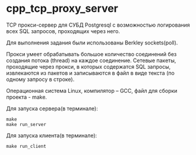 # cpp_tcp_proxy_server

TCP прокси-сервер для СУБД Postgresql с возможностью логирования
всех SQL запросов, проходящих через него.

Для выполнения задания были использованы Berkley sockets(poll).

Прокси умеет обрабатывать большое количество соединений без создания потока
(thread) на каждое соединение. Сетевые пакеты, проходящие через
прокси, в которых содержатся SQL запросы, извлекаются из пакетов и записываются
в файл в виде текста (по одному запросу в строке).

Операционная система Linux, компилятор – GCC, файл для
сборки проекта - make.

Для запуска сервера(в терминале):
```
make
make run_server
```

Для запуска клиента(в терминале):

```
make run_client
```

